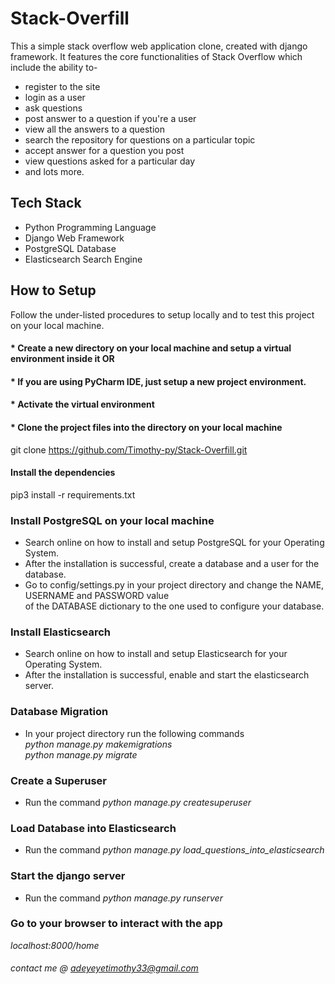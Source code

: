 # Stack-Overfill
This  a simple stack overflow web application clone, created with django framework.
It features the core functionalities of Stack Overflow which include the ability to-  
*   register to the site
*   login as a user
*   ask questions
*   post answer to a question if you're a user
*   view all the answers to a question
*   search the repository for questions on a particular topic
*   accept answer for a question you post
*   view questions asked for a particular day
*   and lots more.

## Tech Stack
*   Python Programming Language
*   Django Web Framework
*   PostgreSQL Database
*   Elasticsearch Search Engine

##  How to Setup
Follow the under-listed procedures to setup locally and to test this project on your local machine.

#### * Create a new directory on your local machine and setup a virtual environment inside it OR
#### * If you are using PyCharm IDE, just setup a new project environment.

#### * Activate the virtual environment

#### * Clone the project files into the directory on your local machine
git clone https://github.com/Timothy-py/Stack-Overfill.git

#### Install the dependencies
pip3 install -r requirements.txt

### Install PostgreSQL on your local machine
* Search online on how to install and setup PostgreSQL for your Operating System.
* After the installation is successful, create a database and a user for the database.
* Go to config/settings.py in your project directory and change the NAME, USERNAME and PASSWORD value  
    of the DATABASE dictionary to the one used to configure your database.

### Install Elasticsearch
* Search online on how to install and setup Elasticsearch for your Operating System.
* After the installation is successful, enable and start the elasticsearch server.

### Database Migration
* In your project directory run the following commands  
_python manage.py makemigrations_  
_python manage.py migrate_

### Create a Superuser
* Run the command
_python manage.py createsuperuser_

### Load Database into Elasticsearch
* Run the command
_python manage.py load_questions_into_elasticsearch_

### Start the django server
* Run the command
_python manage.py runserver_

### Go to your browser to interact with the app
_localhost:8000/home_

###### contact me @  adeyeyetimothy33@gmail.com